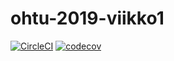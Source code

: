 # ohtu-2019-viikko1

[![CircleCI](https://circleci.com/gh/vmarttil/ohtu-2019-viikko1.svg?style=svg)](https://circleci.com/gh/vmarttil/ohtu-2019-viikko1)
[![codecov](https://codecov.io/gh/vmarttil/ohtu-2019-viikko1/branch/master/graph/badge.svg)](https://codecov.io/gh/vmarttil/ohtu-2019-viikko1)
